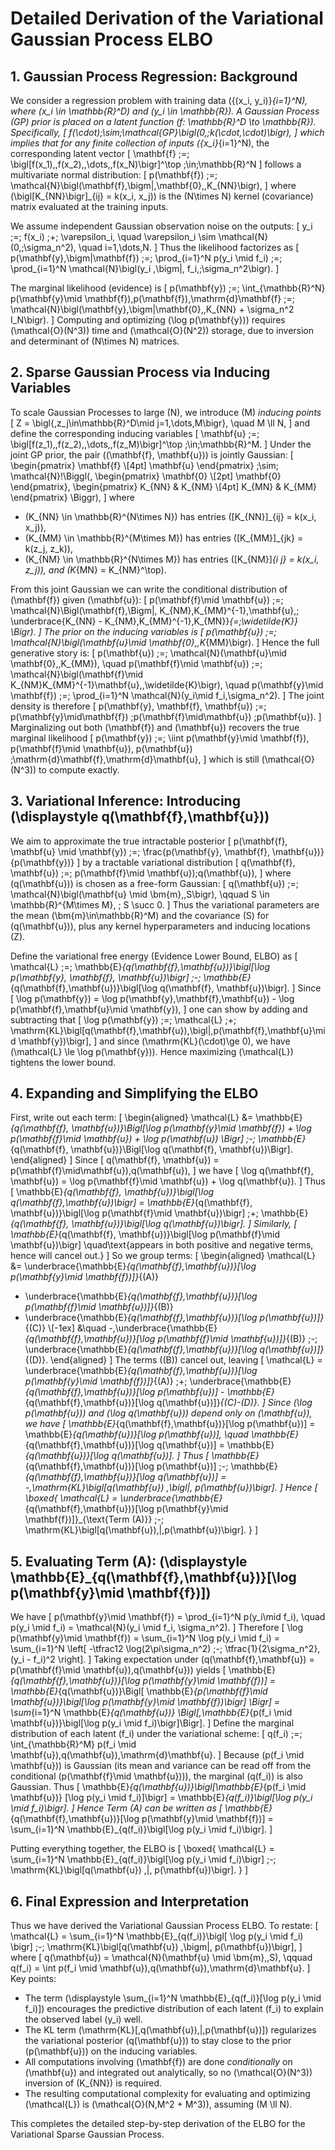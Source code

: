 # Detailed Derivation of the Variational Gaussian Process ELBO

## 1. Gaussian Process Regression: Background

We consider a regression problem with training data \(\{(x_i, y_i)\}_{i=1}^N\), where \(x_i \in \mathbb{R}^D\) and \(y_i \in \mathbb{R}\). A Gaussian Process (GP) prior is placed on a latent function \(f: \mathbb{R}^D \to \mathbb{R}\). Specifically,
\[
f(\cdot)\;\sim\;\mathcal{GP}\bigl(0,\;k(\cdot,\cdot)\bigr),
\]
which implies that for any finite collection of inputs \(\{x_i\}_{i=1}^N\), the corresponding latent vector
\[
\mathbf{f} \;=\; \bigl[f(x_1),\,f(x_2),\,\dots,\,f(x_N)\bigr]^\top \;\in\;\mathbb{R}^N
\]
follows a multivariate normal distribution:
\[
p(\mathbf{f}) \;=\; \mathcal{N}\bigl(\mathbf{f}\,\bigm|\,\mathbf{0},\,K_{NN}\bigr),
\]
where \(\bigl[K_{NN}\bigr]_{ij} = k(x_i, x_j)\) is the \(N\times N\) kernel (covariance) matrix evaluated at the training inputs.

We assume independent Gaussian observation noise on the outputs:
\[
y_i \;=\; f(x_i) \;+\; \varepsilon_i, 
\quad
\varepsilon_i \sim \mathcal{N}(0,\;\sigma_n^2), 
\quad i=1,\dots,N.
\]
Thus the likelihood factorizes as
\[
p(\mathbf{y}\,\bigm|\mathbf{f}) 
\;=\; \prod_{i=1}^N p(y_i \mid f_i)
\;=\; \prod_{i=1}^N \mathcal{N}\bigl(y_i \,\bigm|\, f_i,\;\sigma_n^2\bigr).
\]

The marginal likelihood (evidence) is
\[
p(\mathbf{y})
\;=\; \int_{\mathbb{R}^N} p(\mathbf{y}\mid \mathbf{f})\,p(\mathbf{f})\,\mathrm{d}\mathbf{f}
\;=\; \mathcal{N}\bigl(\mathbf{y}\,\bigm|\mathbf{0},\,K_{NN} + \sigma_n^2 I_N\bigr).
\]
Computing and optimizing \(\log p(\mathbf{y})\) requires \(\mathcal{O}(N^3)\) time and \(\mathcal{O}(N^2)\) storage, due to inversion and determinant of \(N\times N\) matrices.

## 2. Sparse Gaussian Process via Inducing Variables

To scale Gaussian Processes to large \(N\), we introduce \(M\) _inducing points_
\[
Z = \bigl\{\,z_j\in\mathbb{R}^D\mid j=1,\dots,M\bigr\}, 
\quad M \ll N,
\]
and define the corresponding inducing variables
\[
\mathbf{u} \;=\; \bigl[f(z_1),\,f(z_2),\,\dots,\,f(z_M)\bigr]^\top \;\in\;\mathbb{R}^M.
\]
Under the joint GP prior, the pair \((\mathbf{f}, \mathbf{u})\) is jointly Gaussian:
\[
\begin{pmatrix} \mathbf{f} \\[4pt] \mathbf{u} \end{pmatrix}
\;\sim\;
\mathcal{N}\!\Biggl(\,
\begin{pmatrix} \mathbf{0} \\[2pt] \mathbf{0} \end{pmatrix},
\begin{pmatrix}
K_{NN} & K_{NM} \\[4pt]
K_{MN} & K_{MM}
\end{pmatrix}
\Biggr),
\]
where
- \(K_{NN} \in \mathbb{R}^{N\times N}\) has entries \([K_{NN}]_{ij} = k(x_i, x_j)\),
- \(K_{MM} \in \mathbb{R}^{M\times M}\) has entries \([K_{MM}]_{jk} = k(z_j, z_k)\),
- \(K_{NM} \in \mathbb{R}^{N\times M}\) has entries \([K_{NM}]_{i j} = k(x_i, z_j)\), and \(K_{MN} = K_{NM}^\top\).

From this joint Gaussian we can write the conditional distribution of \(\mathbf{f}\) given \(\mathbf{u}\):
\[
p(\mathbf{f}\mid \mathbf{u})
\;=\;
\mathcal{N}\Bigl(\mathbf{f}\,\Bigm|\,
K_{NM}\,K_{MM}^{-1}\,\mathbf{u},\;
\underbrace{K_{NN} - K_{NM}\,K_{MM}^{-1}\,K_{MN}}_{=\;\widetilde{K}}
\Bigr).
\]
The prior on the inducing variables is
\[
p(\mathbf{u}) \;=\; \mathcal{N}\bigl(\mathbf{u}\mid \mathbf{0},\,K_{MM}\bigr).
\]
Hence the full generative story is:
\[
p(\mathbf{u}) 
\;=\; \mathcal{N}(\mathbf{u}\mid \mathbf{0},\,K_{MM}), 
\quad
p(\mathbf{f}\mid \mathbf{u}) 
\;=\; \mathcal{N}\bigl(\mathbf{f}\mid K_{NM}K_{MM}^{-1}\mathbf{u},\,\widetilde{K}\bigr),
\quad
p(\mathbf{y}\mid \mathbf{f}) 
\;=\; \prod_{i=1}^N \mathcal{N}(y_i\mid f_i,\sigma_n^2).
\]
The joint density is therefore
\[
p(\mathbf{y}, \mathbf{f}, \mathbf{u})
\;=\;
p(\mathbf{y}\mid\mathbf{f})
\;p(\mathbf{f}\mid\mathbf{u})
\;p(\mathbf{u}).
\]
Marginalizing out both \(\mathbf{f}\) and \(\mathbf{u}\) recovers the true marginal likelihood
\[
p(\mathbf{y})
\;=\;
\iint 
p(\mathbf{y}\mid \mathbf{f})\,
p(\mathbf{f}\mid \mathbf{u})\,
p(\mathbf{u})
\;\mathrm{d}\mathbf{f}\,\mathrm{d}\mathbf{u},
\]
which is still \(\mathcal{O}(N^3)\) to compute exactly.

## 3. Variational Inference: Introducing \(\displaystyle q(\mathbf{f},\mathbf{u})\)

We aim to approximate the true intractable posterior 
\[
p(\mathbf{f}, \mathbf{u} \mid \mathbf{y})
\;=\;
\frac{p(\mathbf{y}, \mathbf{f}, \mathbf{u})}{p(\mathbf{y})}
\]
by a tractable variational distribution 
\[
q(\mathbf{f}, \mathbf{u})
\;=\;
p(\mathbf{f}\mid \mathbf{u})\;q(\mathbf{u}),
\]
where \(q(\mathbf{u})\) is chosen as a free-form Gaussian:
\[
q(\mathbf{u}) \;=\; \mathcal{N}\bigl(\mathbf{u} \mid \bm{m},\,S\bigr),
\qquad
S \in \mathbb{R}^{M\times M}, 
\; S \succ 0.
\]
Thus the variational parameters are the mean \(\bm{m}\in\mathbb{R}^M\) and the covariance \(S\) for \(q(\mathbf{u})\), plus any kernel hyperparameters and inducing locations \(Z\).

Define the variational free energy (Evidence Lower Bound, ELBO) as
\[
\mathcal{L}
\;=\; \mathbb{E}_{q(\mathbf{f},\mathbf{u})}\bigl[\log p(\mathbf{y}, \mathbf{f}, \mathbf{u})\bigr]
\;-\; \mathbb{E}_{q(\mathbf{f},\mathbf{u})}\bigl[\log q(\mathbf{f}, \mathbf{u})\bigr].
\]
Since 
\[
\log p(\mathbf{y}) = \log p(\mathbf{y},\mathbf{f},\mathbf{u}) - \log p(\mathbf{f},\mathbf{u}\mid \mathbf{y}),
\]
one can show by adding and subtracting that
\[
\log p(\mathbf{y})
\;=\;
\mathcal{L}
\;+\;
\mathrm{KL}\bigl[q(\mathbf{f},\mathbf{u})\,\bigl\|\,p(\mathbf{f},\mathbf{u}\mid \mathbf{y})\bigr],
\]
and since \(\mathrm{KL}(\cdot)\ge 0\), we have \(\mathcal{L} \le \log p(\mathbf{y})\). Hence maximizing \(\mathcal{L}\) tightens the lower bound.

## 4. Expanding and Simplifying the ELBO

First, write out each term:
\[
\begin{aligned}
\mathcal{L}
&= \mathbb{E}_{q(\mathbf{f}, \mathbf{u})}\Bigl[\log p(\mathbf{y}\mid \mathbf{f}) 
    + \log p(\mathbf{f}\mid \mathbf{u}) 
    + \log p(\mathbf{u}) \Bigr] 
  \;-\;
  \mathbb{E}_{q(\mathbf{f}, \mathbf{u})}\Bigl[\log q(\mathbf{f}, \mathbf{u})\Bigr].
\end{aligned}
\]
Since 
\[
q(\mathbf{f}, \mathbf{u}) = p(\mathbf{f}\mid\mathbf{u})\,q(\mathbf{u}),
\]
we have
\[
\log q(\mathbf{f}, \mathbf{u})
= \log p(\mathbf{f}\mid \mathbf{u}) + \log q(\mathbf{u}).
\]
Thus
\[
\mathbb{E}_{q(\mathbf{f}, \mathbf{u})}\bigl[\log q(\mathbf{f},\mathbf{u})\bigr]
= \mathbb{E}_{q(\mathbf{f}, \mathbf{u})}\bigl[\log p(\mathbf{f}\mid \mathbf{u})\bigr]
\;+\; \mathbb{E}_{q(\mathbf{f}, \mathbf{u})}\bigl[\log q(\mathbf{u})\bigr].
\]
Similarly,
\[
\mathbb{E}_{q(\mathbf{f}, \mathbf{u})}\bigl[\log p(\mathbf{f}\mid \mathbf{u})\bigr]
\quad\text{appears in both positive and negative terms, hence will cancel out.}
\]
So we group terms:
\[
\begin{aligned}
\mathcal{L}
&= \underbrace{\mathbb{E}_{q(\mathbf{f},\mathbf{u})}[\log p(\mathbf{y}\mid \mathbf{f})]}_{(A)}
  + \underbrace{\mathbb{E}_{q(\mathbf{f},\mathbf{u})}[\log p(\mathbf{f}\mid \mathbf{u})]}_{(B)}
  + \underbrace{\mathbb{E}_{q(\mathbf{f},\mathbf{u})}[\log p(\mathbf{u})]}_{(C)} \\[-1ex]
&\quad
  -\,\underbrace{\mathbb{E}_{q(\mathbf{f},\mathbf{u})}[\log p(\mathbf{f}\mid \mathbf{u})]}_{(B)}
  \;-\; \underbrace{\mathbb{E}_{q(\mathbf{f},\mathbf{u})}[\log q(\mathbf{u})]}_{(D)}.
\end{aligned}
\]
The terms \((B)\) cancel out, leaving
\[
\mathcal{L}
= \underbrace{\mathbb{E}_{q(\mathbf{f},\mathbf{u})}[\log p(\mathbf{y}\mid \mathbf{f})]}_{(A)}
  \;+\; \underbrace{\mathbb{E}_{q(\mathbf{f},\mathbf{u})}[\log p(\mathbf{u})] - \mathbb{E}_{q(\mathbf{f},\mathbf{u})}[\log q(\mathbf{u})]}_{(C)-(D)}.
\]
Since \(\log p(\mathbf{u})\) and \(\log q(\mathbf{u})\) depend only on \(\mathbf{u}\), we have
\[
\mathbb{E}_{q(\mathbf{f},\mathbf{u})}[\log p(\mathbf{u})]
= \mathbb{E}_{q(\mathbf{u})}[\log p(\mathbf{u})], 
\quad
\mathbb{E}_{q(\mathbf{f},\mathbf{u})}[\log q(\mathbf{u})]
= \mathbb{E}_{q(\mathbf{u})}[\log q(\mathbf{u})].
\]
Thus
\[
\mathbb{E}_{q(\mathbf{f},\mathbf{u})}[\log p(\mathbf{u})] 
\;-\; \mathbb{E}_{q(\mathbf{f},\mathbf{u})}[\log q(\mathbf{u})]
= -\,\mathrm{KL}\bigl[q(\mathbf{u}) \,\bigl\|\, p(\mathbf{u})\bigr].
\]
Hence
\[
\boxed{
\mathcal{L}
= \underbrace{\mathbb{E}_{q(\mathbf{f},\mathbf{u})}[\log p(\mathbf{y}\mid \mathbf{f})]}_{\text{Term (A)}}
  \;-\; \mathrm{KL}\bigl[q(\mathbf{u})\,\|\,p(\mathbf{u})\bigr].
}
\]

## 5. Evaluating Term (A): \(\displaystyle \mathbb{E}_{q(\mathbf{f},\mathbf{u})}[\log p(\mathbf{y}\mid \mathbf{f})]\)

We have
\[
p(\mathbf{y}\mid \mathbf{f})
= \prod_{i=1}^N p(y_i\mid f_i),
\quad
p(y_i \mid f_i)
= \mathcal{N}(y_i \mid f_i, \sigma_n^2).
\]
Therefore
\[
\log p(\mathbf{y}\mid \mathbf{f})
= \sum_{i=1}^N \log p(y_i \mid f_i)
= \sum_{i=1}^N \left[
  -\tfrac12 \log(2\pi\sigma_n^2)
  \;-\; \tfrac{1}{2\sigma_n^2}\,(y_i - f_i)^2
\right].
\]
Taking expectation under \(q(\mathbf{f},\mathbf{u}) = p(\mathbf{f}\mid \mathbf{u})\,q(\mathbf{u})\) yields
\[
\mathbb{E}_{q(\mathbf{f},\mathbf{u})}[\log p(\mathbf{y}\mid \mathbf{f})]
= \mathbb{E}_{q(\mathbf{u})}\Bigl[
  \mathbb{E}_{p(\mathbf{f}\mid \mathbf{u})}\bigl[\log p(\mathbf{y}\mid \mathbf{f})\bigr]
\Bigr]
= \sum_{i=1}^N 
  \mathbb{E}_{q(\mathbf{u})}
  \Bigl[\,\mathbb{E}_{p(f_i \mid \mathbf{u})}\bigl[\log p(y_i \mid f_i)\bigr]\Bigr].
\]
Define the marginal distribution of each latent \(f_i\) under the variational scheme:
\[
q(f_i)
\;=\;
\int_{\mathbb{R}^M} p(f_i \mid \mathbf{u})\,q(\mathbf{u})\,\mathrm{d}\mathbf{u}.
\]
Because \(p(f_i \mid \mathbf{u})\) is Gaussian (its mean and variance can be read off from the conditional \(p(\mathbf{f}\mid \mathbf{u})\)), the marginal \(q(f_i)\) is also Gaussian. Thus
\[
\mathbb{E}_{q(\mathbf{u})}\bigl[\mathbb{E}_{p(f_i \mid \mathbf{u})} [\log p(y_i \mid f_i)]\bigr]
= \mathbb{E}_{q(f_i)}\bigl[\log p(y_i \mid f_i)\bigr].
\]
Hence Term (A) can be written as
\[
\mathbb{E}_{q(\mathbf{f},\mathbf{u})}[\log p(\mathbf{y}\mid \mathbf{f})]
= \sum_{i=1}^N \mathbb{E}_{q(f_i)}\bigl[\log p(y_i \mid f_i)\bigr].
\]

Putting everything together, the ELBO is
\[
\boxed{
\mathcal{L}
= \sum_{i=1}^N \mathbb{E}_{q(f_i)}\bigl[\log p(y_i \mid f_i)\bigr]
  \;-\; \mathrm{KL}\bigl[q(\mathbf{u}) \,\|\, p(\mathbf{u})\bigr].
}
\]

## 6. Final Expression and Interpretation

Thus we have derived the Variational Gaussian Process ELBO. To restate:
\[
\mathcal{L}
= \sum_{i=1}^N \mathbb{E}_{q(f_i)}\bigl[ \log p(y_i \mid f_i) \bigr]
  \;-\;
  \mathrm{KL}\bigl[q(\mathbf{u}) \,\bigm\|\, p(\mathbf{u})\bigr],
\]
where
\[
q(\mathbf{u}) = \mathcal{N}(\mathbf{u} \mid \bm{m},\,S),
\qquad
q(f_i) = \int p(f_i \mid \mathbf{u})\,q(\mathbf{u})\,\mathrm{d}\mathbf{u}.
\]
Key points:
- The term \(\displaystyle \sum_{i=1}^N \mathbb{E}_{q(f_i)}[\log p(y_i \mid f_i)]\) encourages the predictive distribution of each latent \(f_i\) to explain the observed label \(y_i\) well.
- The KL term \(\mathrm{KL}[\,q(\mathbf{u})\,\|\,p(\mathbf{u})]\) regularizes the variational posterior \(q(\mathbf{u})\) to stay close to the prior \(p(\mathbf{u})\) on the inducing variables.
- All computations involving \(\mathbf{f}\) are done _conditionally_ on \(\mathbf{u}\) and integrated out analytically, so no \(\mathcal{O}(N^3)\) inversion of \(K_{NN}\) is required.
- The resulting computational complexity for evaluating and optimizing \(\mathcal{L}\) is \(\mathcal{O}(N\,M^2 + M^3)\), assuming \(M \ll N\).

This completes the detailed step-by-step derivation of the ELBO for the Variational Sparse Gaussian Process.
